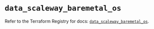 # `data_scaleway_baremetal_os`

Refer to the Terraform Registry for docs: [`data_scaleway_baremetal_os`](https://registry.terraform.io/providers/scaleway/scaleway/2.59.0/docs/data-sources/baremetal_os).
